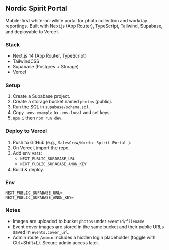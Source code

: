 ## Nordic Spirit Portal

Mobile-first white-on-white portal for photo collection and workday reportings. Built with Next.js (App Router), TypeScript, Tailwind, Supabase, and deployable to Vercel.

### Stack
- Next.js 14 (App Router, TypeScript)
- TailwindCSS
- Supabase (Postgres + Storage)
- Vercel

### Setup
1. Create a Supabase project.
2. Create a storage bucket named `photos` (public).
3. Run the SQL in `supabase/schema.sql`.
4. Copy `.env.example` to `.env.local` and set keys.
5. `npm i` then `npm run dev`.

### Deploy to Vercel
1. Push to GitHub (e.g., `SalesCrew/Nordic-Spirit-Portal-`).
2. On Vercel, import the repo.
3. Add env vars:
   - `NEXT_PUBLIC_SUPABASE_URL`
   - `NEXT_PUBLIC_SUPABASE_ANON_KEY`
4. Build & deploy.


### Env
```
NEXT_PUBLIC_SUPABASE_URL=
NEXT_PUBLIC_SUPABASE_ANON_KEY=
```

### Notes
- Images are uploaded to bucket `photos` under `eventId/filename`.
- Event cover images are stored in the same bucket and their public URLs saved in `events.cover_url`.
- Admin route `/admin` includes a hidden login placeholder (toggle with Ctrl+Shift+L). Secure admin access later.


